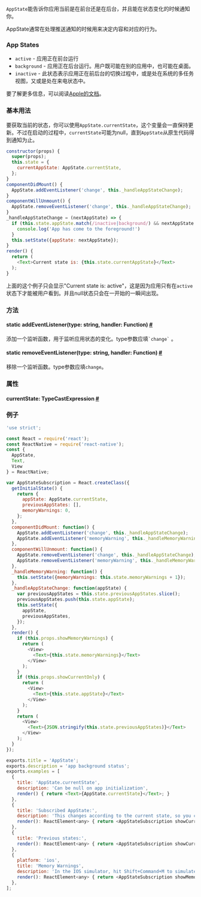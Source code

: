 `AppState`能告诉你应用当前是在前台还是在后台，并且能在状态变化的时候通知你。

AppState通常在处理推送通知的时候用来决定内容和对应的行为。

### App States

* `active` - 应用正在前台运行
* `background` - 应用正在后台运行。用户既可能在别的应用中，也可能在桌面。
* `inactive` - 此状态表示应用正在前后台的切换过程中，或是处在系统的多任务视图，又或是处在来电状态中。

要了解更多信息，可以阅读[Apple的文档](https://developer.apple.com/library/ios/documentation/iPhone/Conceptual/iPhoneOSProgrammingGuide/TheAppLifeCycle/TheAppLifeCycle.html)。

### 基本用法

要获取当前的状态，你可以使用`AppState.currentState`，这个变量会一直保持更新。不过在启动的过程中，`currentState`可能为null，直到`AppState`从原生代码得到通知为止。

```javascript
constructor(props) {
  super(props);
  this.state = {
    currentAppState: AppState.currentState,
  };
}
componentDidMount() {
  AppState.addEventListener('change', this._handleAppStateChange);
}
componentWillUnmount() {
  AppState.removeEventListener('change', this._handleAppStateChange);
}
_handleAppStateChange = (nextAppState) => {
  if (this.state.appState.match(/inactive|background/) && nextAppState === 'active') {
    console.log('App has come to the foreground!')
  }
  this.setState({appState: nextAppState});
}
render() {
  return (
    <Text>Current state is: {this.state.currentAppState}</Text>
  );
}
```

上面的这个例子只会显示"Current state is: active"，这是因为应用只有在`active`状态下才能被用户看到。并且null状态只会在一开始的一瞬间出现。

### 方法

<div class="props">
	<div class="prop">
		<h4 class="propTitle"><a class="anchor" name="addeventlistener"></a><span class="propType">static </span>addEventListener<span class="propType">(type: string, handler: Function)</span> <a class="hash-link" href="#addeventlistener">#</a></h4>
		<div>
			<p>添加一个监听函数，用于监听应用状态的变化。type参数应填<code>`change`</code> 。</p>
		</div>
	</div>
	<div class="prop">
		<h4 class="propTitle"><a class="anchor" name="removeeventlistener"></a><span class="propType">static </span>removeEventListener<span class="propType">(type: string, handler: Function)</span> <a class="hash-link" href="#removeeventlistener">#</a></h4>
		<div>
			<p>移除一个监听函数。type参数应填<code>change</code>。</p>
		</div>
	</div>
</div>

### 属性

<div class="props">
	<div class="prop">
		<h4 class="propTitle"><a class="anchor" name="currentstate"></a>currentState<span class="propType">: TypeCastExpression</span> <a class="hash-link" href="#currentstate">#</a></h4>
	</div>
</div>

### 例子

```javascript
'use strict';

const React = require('react');
const ReactNative = require('react-native');
const {
  AppState,
  Text,
  View
} = ReactNative;

var AppStateSubscription = React.createClass({
  getInitialState() {
    return {
      appState: AppState.currentState,
      previousAppStates: [],
      memoryWarnings: 0,
    };
  },
  componentDidMount: function() {
    AppState.addEventListener('change', this._handleAppStateChange);
    AppState.addEventListener('memoryWarning', this._handleMemoryWarning);
  },
  componentWillUnmount: function() {
    AppState.removeEventListener('change', this._handleAppStateChange);
    AppState.removeEventListener('memoryWarning', this._handleMemoryWarning);
  },
  _handleMemoryWarning: function() {
    this.setState({memoryWarnings: this.state.memoryWarnings + 1});
  },
  _handleAppStateChange: function(appState) {
    var previousAppStates = this.state.previousAppStates.slice();
    previousAppStates.push(this.state.appState);
    this.setState({
      appState,
      previousAppStates,
    });
  },
  render() {
    if (this.props.showMemoryWarnings) {
      return (
        <View>
          <Text>{this.state.memoryWarnings}</Text>
        </View>
      );
    }
    if (this.props.showCurrentOnly) {
      return (
        <View>
          <Text>{this.state.appState}</Text>
        </View>
      );
    }
    return (
      <View>
        <Text>{JSON.stringify(this.state.previousAppStates)}</Text>
      </View>
    );
  }
});

exports.title = 'AppState';
exports.description = 'app background status';
exports.examples = [
  {
    title: 'AppState.currentState',
    description: 'Can be null on app initialization',
    render() { return <Text>{AppState.currentState}</Text>; }
  },
  {
    title: 'Subscribed AppState:',
    description: 'This changes according to the current state, so you can only ever see it rendered as "active"',
    render(): ReactElement<any> { return <AppStateSubscription showCurrentOnly={true} />; }
  },
  {
    title: 'Previous states:',
    render(): ReactElement<any> { return <AppStateSubscription showCurrentOnly={false} />; }
  },
  {
    platform: 'ios',
    title: 'Memory Warnings',
    description: 'In the IOS simulator, hit Shift+Command+M to simulate a memory warning.',
    render(): ReactElement<any> { return <AppStateSubscription showMemoryWarnings={true} />; }
  },
];
```
